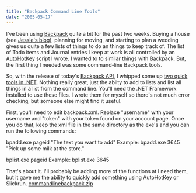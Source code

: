 ```yaml
---
title: "Backpack Command Line Tools"
date: "2005-05-17"
---
```


I've been using [Backpack](http://www.backpackit.com/) quite a bit for the past two weeks. Buying a house (see [Jessie's blog](http://www.jessieferguson.com/PermaLink.aspx?guid=4a7eb43f-f1b8-4230-b528-9ecf1e27529e)), planning for moving, and starting to plan a wedding gives us quite a few lists of things to do an things to keep track of. The list of Todo items and Journal entries I keep at work is all controlled by an [AutoHotKey](http://www.autohotkey.com) script I wrote. I wanted to to similar things with Backpack. But, the first thing I needed was some command-line Backpack tools.

So, with the release of today's [Backpack API](http://www.backpackit.com/api), I whipped some up [two quick tools in .NET](http://dmihalik.com/files/CommandLineBackpack.zip). Nothing really great, just the abilty to add to lists and list all things in a list from the command line. You'll need the .NET Framework installed to use these files. I wrote them for myself so there's not much error checking, but someone else might find it useful.

First, you'll need to edit backpack.xml. Replace "username" with your username and "token" with your token found on your account page. Once you do that, keep the xml file in the same directory as the exe's and you can run the following commands:

bpadd.exe pageid "The text you want to add" Example: bpadd.exe 3645 "Pick up some milk at the store."

bplist.exe pageid Example: bplist.exe 3645

That's about it. I'll probably be adding more of the functions at I need them, but it gave me the ability to quickly add something using AutoHotKey or Slickrun.[](http://dmihalik.com/wp-content/uploads/2008/01/commandlinebackpack.zip "commandlinebackpack.zip") [commandlinebackpack.zip](http://dmihalik.com/wp-content/uploads/2008/01/commandlinebackpack.zip "commandlinebackpack.zip")
